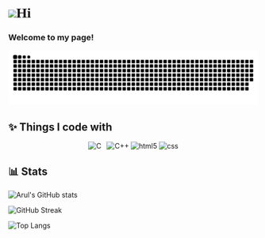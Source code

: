 <h1 style="font-family:cursive"><img src="https://c.tenor.com/xSI1Z0OAJQYAAAAi/smiling-face-with-halo-joypixels.gif" width="30"/>Hi</h1>
<h3>Welcome to my page!</h3> 
<img alt="contribution" src="https://github.com/Aruln3/Aruln3/blob/main/github-contribution-grid-snake.svg" />

## ✨ Things I code with

<p style="text-align: center";>
  <img alt="C" src="https://brandslogos.com/wp-content/uploads/images/large/c-logo-1.png" width=26px height=26px />&ensp;
  <img alt="C++" src="https://brandslogos.com/wp-content/uploads/thumbs/c-logo-vector.svg"  width=26px height=26px/>
  <img alt="html5" src="https://cdn.icon-icons.com/icons2/1488/PNG/512/5352-html5_102567.png" width=40px height=40px />
  <img alt="css" src="https://cdn.icon-icons.com/icons2/1488/PNG/512/5351-css3_102605.png" width=40px height=40px /> 
</p>

## 📊 Stats

![Arul's GitHub stats](https://github-readme-stats.vercel.app/api?username=Aruln3&show_icons=true&theme=vision-friendly-dark)

![GitHub Streak](https://github-readme-streak-stats.herokuapp.com/?user=Aruln3&theme=radical)

![Top Langs](https://github-readme-stats.vercel.app/api/top-langs/?username=Aruln3&layout=compact&theme=omni&langs_count=4)
